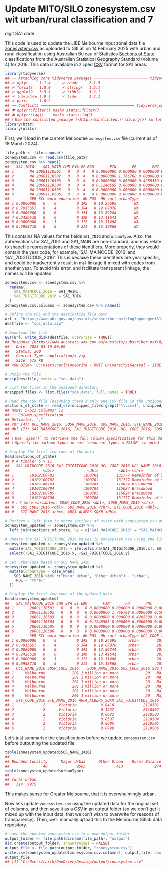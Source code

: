 # Update MITO/SILO zonesystem.csv wit urban/rural classification and 7
digit SA1 code


This code is used to update the JIBE Melbourne input zonal data file
[zonesystem.csv](https://gitlab.lrz.de/ga78fel/melbourne/-/blob/5304cf021d3e1bda4969b55be5f14e3c9d89312b/input/zoneSystem.csv)
as uploaded to GitLab on 14 February 2025 with urban and rural
classification using Australian Bureau of Statistics [Sections of
State](https://www.abs.gov.au/ausstats/abs@.nsf/Lookup/by%20Subject/1270.0.55.004~July%202016~Main%20Features~Section%20of%20State%20(SOS)%20and%20Section%20of%20State%20Range%20(SOSR)~4)
classifications from the Australian Statistical Geography Standard
(Volume 4) for 2016. This data is available in zipped
[CSV](https://www.abs.gov.au/ausstats/subscriber.nsf/log?openagent&1270055004_sa1_ucl_sosr_sos_2016_aust_csv.zip&1270.0.55.004&Data%20Cubes&EE5F4698A91AD2F8CA2581B1000E09B0&0&July%202016&09.10.2017&Latest)
format for SA1 areas.

``` r
library(tidyverse)
## ── Attaching core tidyverse packages ──────────────────────── tidyverse 2.0.0 ──
## ✔ dplyr     1.1.4     ✔ readr     2.1.5
## ✔ forcats   1.0.0     ✔ stringr   1.5.1
## ✔ ggplot2   3.5.1     ✔ tibble    3.2.1
## ✔ lubridate 1.9.3     ✔ tidyr     1.3.1
## ✔ purrr     1.0.2     
## ── Conflicts ────────────────────────────────────────── tidyverse_conflicts() ──
## ✖ dplyr::filter() masks stats::filter()
## ✖ dplyr::lag()    masks stats::lag()
## ℹ Use the conflicted package (<http://conflicted.r-lib.org/>) to force all conflicts to become errors
library(httr)
library(utils)
```

First, we’ll load in the current Melbourne `zonesystem.csv` file
(current as of 18 March 2024):

``` r
file_path <- file.choose()
zonesystem.csv <- read.csv(file_path)
zonesystem.csv %>% head()
##   SA1_7DIG    SA1_MAIN CHR EYA EE EDU       FIN       FR       PHC      RSPF
## 1       NA 20601110501   0   0  0   0 0.0000000 0.000000 0.0000000 0.0000000
## 2       NA 20601110502   0   0  0   0 0.0000000 1.766788 0.0000000 0.5815015
## 3       NA 20601110503   0   0  0   0 0.0000000 0.000000 0.4285339 0.0000000
## 4       NA 20601110504   0   0  0   0 0.1240565 0.000000 0.0000000 0.0000000
## 5       NA 20601110505   0   0  0   0 0.0000000 0.000000 0.0000000 0.0000000
## 6       NA 20601110506   0   0  0   0 0.0000000 0.000000 0.0000000 0.0000000
##         SER SCL work education  HH POS  HH_sqrt urbanType
## 1 0.0000000   0    0         0 105   0 10.24695        NA
## 2 0.7915657   0    4         0 364   0 19.07878        NA
## 3 0.0000000   0    0         0 193   0 13.89244        NA
## 4 0.2426518   0    0         0 180   0 13.41641        NA
## 5 0.0000000   0    1         0 172   0 13.11488        NA
## 6 0.5908710   0    0         0 231   0 15.19868        NA
```

This contains NA values for the fields `SA1_7DIG` and `urbanType`. Also,
the abbreviations for SA1_7DIG and SA1_MAIN are non-standard, and may
relate to shapefile representations of these identifiers. More properly,
they would contain the year code, for example, ‘SA1_MAINCODE_2016’ and
‘SA1_7DIGITCODE_2016’. This is because these identifiers are year
specific, and could be inadvertently result in mal-linkage if mixed with
codes from another year. To avoid this error, and facilitate transparent
linkage, the names will be updated.

``` r
zonesystem.csv <- zonesystem.csv %>%
  rename(
    SA1_MAINCODE_2016 = SA1_MAIN,
    SA1_7DIGITCODE_2016 = SA1_7DIG
  )
zonesystem.csv.columns <- zonesystem.csv %>% names()
```

``` r
# Define the URL and the destination file path
url <- "https://www.abs.gov.au/ausstats/subscriber.nsf/log?openagent&1270055004_sa1_ucl_sosr_sos_2016_aust_csv.zip&1270.0.55.004&Data%20Cubes&EE5F4698A91AD2F8CA2581B1000E09B0&0&July%202016&09.10.2017&Latest"
destfile <- "sos_data.zip"

# Download the file
GET(url, write_disk(destfile, overwrite = TRUE))
## Response [https://www.ausstats.abs.gov.au/ausstats/subscriber.nsf/0/EE5F4698A91AD2F8CA2581B1000E09B0/$File/1270055004_sa1_ucl_sosr_sos_2016_aust_csv.zip]
##   Date: 2025-03-19 00:09
##   Status: 200
##   Content-Type: application/x-zip
##   Size: 575 kB
## <ON DISK>  C:\Users\carlh\OneDrive - RMIT University\General - JIBE working group\melbourne\travel_demand_model_mito\sos_data.zip

# Unzip the file
unzip(destfile, exdir = "sos_data")

# List the files in the unzipped directory
unzipped_files <- list.files("sos_data", full.names = TRUE)

# Read the CSV file (assuming there's only one CSV file in the unzipped directory)
sections_of_state <- read_csv(unzipped_files[grepl("\\.csv$", unzipped_files)])
## Rows: 57523 Columns: 11
## ── Column specification ────────────────────────────────────────────────────────
## Delimiter: ","
## chr (4): UCL_NAME_2016, SOSR_NAME_2016, SOS_NAME_2016, STE_NAME_2016
## dbl (7): SA1_MAINCODE_2016, SA1_7DIGITCODE_2016, UCL_CODE_2016, SOSR_CODE_20...
## 
## ℹ Use `spec()` to retrieve the full column specification for this data.
## ℹ Specify the column types or set `show_col_types = FALSE` to quiet this message.

# Display the first few rows of the data
head(sections_of_state)
## # A tibble: 6 × 11
##   SA1_MAINCODE_2016 SA1_7DIGITCODE_2016 UCL_CODE_2016 UCL_NAME_2016             
##               <dbl>               <dbl>         <dbl> <chr>                     
## 1       10102100701             1100701        131777 Remainder of State/Territ…
## 2       10102100702             1100702        131777 Remainder of State/Territ…
## 3       10102100703             1100703        115024 Braidwood                 
## 4       10102100704             1100704        115024 Braidwood                 
## 5       10102100705             1100705        115024 Braidwood                 
## 6       10102100706             1100706        131777 Remainder of State/Territ…
## # ℹ 7 more variables: SOSR_CODE_2016 <dbl>, SOSR_NAME_2016 <chr>,
## #   SOS_CODE_2016 <dbl>, SOS_NAME_2016 <chr>, STE_CODE_2016 <dbl>,
## #   STE_NAME_2016 <chr>, AREA_ALBERS_SQKM <dbl>
```

``` r
# Perform a left join to merge sections_of_state with zonesystem.csv on SA1_MAINCODE_2016
zonesystem_updated <- zonesystem.csv %>%
  left_join(sections_of_state, by = c("SA1_MAINCODE_2016" = "SA1_MAINCODE_2016"))

# Update the SA1_7DIGITCODE_2016 values in zonesystem.csv using the linked codes
zonesystem_updated <- zonesystem_updated %>%
  mutate(SA1_7DIGITCODE_2016 = ifelse(is.na(SA1_7DIGITCODE_2016.x), SA1_7DIGITCODE_2016.y, SA1_7DIGITCODE_2016.x)) %>%
  select(-SA1_7DIGITCODE_2016.x, -SA1_7DIGITCODE_2016.y)

# Set urbanType based on SOS_NAME_2016
zonesystem_updated <- zonesystem_updated %>%
  mutate(urbanType = case_when(
    SOS_NAME_2016 %in% c("Major Urban", "Other Urban") ~ "urban",
    TRUE ~ "rural"
  ))

# Display the first few rows of the updated data
head(zonesystem_updated)
##   SA1_MAINCODE_2016 CHR EYA EE EDU       FIN       FR       PHC      RSPF
## 1       20601110501   0   0  0   0 0.0000000 0.000000 0.0000000 0.0000000
## 2       20601110502   0   0  0   0 0.0000000 1.766788 0.0000000 0.5815015
## 3       20601110503   0   0  0   0 0.0000000 0.000000 0.4285339 0.0000000
## 4       20601110504   0   0  0   0 0.1240565 0.000000 0.0000000 0.0000000
## 5       20601110505   0   0  0   0 0.0000000 0.000000 0.0000000 0.0000000
## 6       20601110506   0   0  0   0 0.0000000 0.000000 0.0000000 0.0000000
##         SER SCL work education  HH POS  HH_sqrt urbanType UCL_CODE_2016
## 1 0.0000000   0    0         0 105   0 10.24695     urban        201001
## 2 0.7915657   0    4         0 364   0 19.07878     urban        201001
## 3 0.0000000   0    0         0 193   0 13.89244     urban        201001
## 4 0.2426518   0    0         0 180   0 13.41641     urban        201001
## 5 0.0000000   0    1         0 172   0 13.11488     urban        201001
## 6 0.5908710   0    0         0 231   0 15.19868     urban        201001
##   UCL_NAME_2016 SOSR_CODE_2016    SOSR_NAME_2016 SOS_CODE_2016 SOS_NAME_2016
## 1     Melbourne            201 1 million or more            20   Major Urban
## 2     Melbourne            201 1 million or more            20   Major Urban
## 3     Melbourne            201 1 million or more            20   Major Urban
## 4     Melbourne            201 1 million or more            20   Major Urban
## 5     Melbourne            201 1 million or more            20   Major Urban
## 6     Melbourne            201 1 million or more            20   Major Urban
##   STE_CODE_2016 STE_NAME_2016 AREA_ALBERS_SQKM SA1_7DIGITCODE_2016
## 1             2      Victoria           0.0410             2110501
## 2             2      Victoria           0.1237             2110502
## 3             2      Victoria           0.0622             2110503
## 4             2      Victoria           0.0597             2110504
## 5             2      Victoria           0.0685             2110505
## 6             2      Victoria           0.0799             2110506
```

Let’s just summarise the classifications before we update
`zonesystem.csv` before outputting the updated file:

``` r
table(zonesystem_updated$SOS_NAME_2016) 
## 
## Bounded Locality      Major Urban      Other Urban    Rural Balance 
##               40             9562              413              274
table(zonesystem_updated$urbanType)  
## 
## rural urban 
##   314  9975
```

This makes sense for Greater Melbourne, that it is overwhelmingly urban.

Now lets update `zonesystem.csv` using the updated data for the original
set of columns, and then save it as a CSV in an output folder (so we
don’t get it mixed up with the input data, that we don’t wish to
overwrite for reasons of transparency). Then, we’ll manually upload this
to the Melbourne Gitlab data repository.

``` r
# save the updated zonesystem.csv to a new output folder
output_folder <- file.path(dirname(file_path), "output")
dir.create(output_folder, showWarnings = FALSE)
output_file <- file.path(output_folder, "zonesystem.csv")
write.csv(zonesystem_updated[zonesystem.csv.columns], output_file, row.names = FALSE)
output_file
## [1] "C:/Users/carlh/OneDrive/Desktop/output/zonesystem.csv"
```

